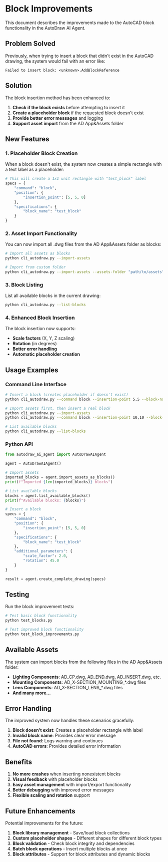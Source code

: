 # Block Improvements

This document describes the improvements made to the AutoCAD block functionality in the AutoDraw AI Agent.

## Problem Solved

Previously, when trying to insert a block that didn't exist in the AutoCAD drawing, the system would fail with an error like:
```
Failed to insert block: <unknown>.AddBlockReference
```

## Solution

The block insertion method has been enhanced to:

1. **Check if the block exists** before attempting to insert it
2. **Create a placeholder block** if the requested block doesn't exist
3. **Provide better error messages** and logging
4. **Support asset import** from the AD App&Assets folder

## New Features

### 1. Placeholder Block Creation

When a block doesn't exist, the system now creates a simple rectangle with a text label as a placeholder:

```python
# This will create a 1x1 unit rectangle with "test_block" label
specs = {
    "command": "block",
    "position": {
        "insertion_point": [5, 5, 0]
    },
    "specifications": {
        "block_name": "test_block"
    }
}
```

### 2. Asset Import Functionality

You can now import all .dwg files from the AD App&Assets folder as blocks:

```bash
# Import all assets as blocks
python cli_autodraw.py --import-assets

# Import from custom folder
python cli_autodraw.py --import-assets --assets-folder "path/to/assets"
```

### 3. Block Listing

List all available blocks in the current drawing:

```bash
python cli_autodraw.py --list-blocks
```

### 4. Enhanced Block Insertion

The block insertion now supports:
- **Scale factors** (X, Y, Z scaling)
- **Rotation** (in degrees)
- **Better error handling**
- **Automatic placeholder creation**

## Usage Examples

### Command Line Interface

```bash
# Insert a block (creates placeholder if doesn't exist)
python cli_autodraw.py --command block --insertion-point 5,5 --block-name "test_block" --scale 1.0 --rotation 45

# Import assets first, then insert a real block
python cli_autodraw.py --import-assets
python cli_autodraw.py --command block --insertion-point 10,10 --block-name "AD_CP" --scale 0.5 --rotation 0

# List available blocks
python cli_autodraw.py --list-blocks
```

### Python API

```python
from autodraw_ai_agent import AutoDrawAIAgent

agent = AutoDrawAIAgent()

# Import assets
imported_blocks = agent.import_assets_as_blocks()
print(f"Imported {len(imported_blocks)} blocks")

# List available blocks
blocks = agent.list_available_blocks()
print(f"Available blocks: {blocks}")

# Insert a block
specs = {
    "command": "block",
    "position": {
        "insertion_point": [5, 5, 0]
    },
    "specifications": {
        "block_name": "test_block"
    },
    "additional_parameters": {
        "scale_factor": 2.0,
        "rotation": 45.0
    }
}

result = agent.create_complete_drawing(specs)
```

## Testing

Run the block improvement tests:

```bash
# Test basic block functionality
python test_blocks.py

# Test improved block functionality
python test_block_improvements.py
```

## Available Assets

The system can import blocks from the following files in the AD App&Assets folder:

- **Lighting Components**: AD_CP.dwg, AD_END.dwg, AD_INSERT.dwg, etc.
- **Mounting Components**: AD_X-SECTION_MOUNTING_*.dwg files
- **Lens Components**: AD_X-SECTION_LENS_*.dwg files
- **And many more...**

## Error Handling

The improved system now handles these scenarios gracefully:

1. **Block doesn't exist**: Creates a placeholder rectangle with label
2. **Invalid block name**: Provides clear error message
3. **File not found**: Logs warning and continues
4. **AutoCAD errors**: Provides detailed error information

## Benefits

1. **No more crashes** when inserting nonexistent blocks
2. **Visual feedback** with placeholder blocks
3. **Easy asset management** with import/export functionality
4. **Better debugging** with improved error messages
5. **Flexible scaling and rotation** support

## Future Enhancements

Potential improvements for the future:

1. **Block library management** - Save/load block collections
2. **Custom placeholder shapes** - Different shapes for different block types
3. **Block validation** - Check block integrity and dependencies
4. **Batch block operations** - Insert multiple blocks at once
5. **Block attributes** - Support for block attributes and dynamic blocks 